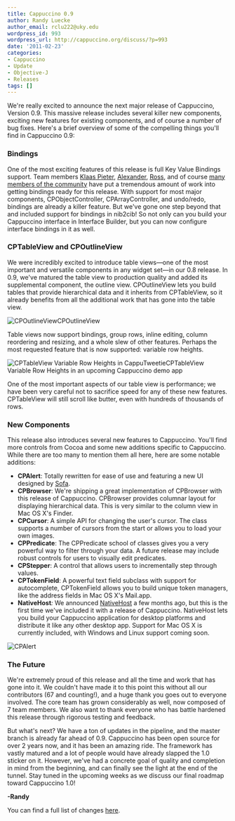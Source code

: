 ```yaml
---
title: Cappuccino 0.9
author: Randy Luecke
author_email: rclu222@uky.edu
wordpress_id: 993
wordpress_url: http://cappuccino.org/discuss/?p=993
date: '2011-02-23'
categories:
- Cappuccino
- Update
- Objective-J
- Releases
tags: []
---
```


We're really excited to announce the next major release of Cappuccino, Version 0.9. This massive release includes several killer new components, exciting new features for existing components, and of course a number of bug fixes. Here's a brief overview of some of the compelling things you'll find in Cappuccino 0.9:

### Bindings

One of the most exciting features of this release is full Key Value Bindings support. Team members [Klaas Pieter](http://github.com/klaaspieter), [Alexander](http://github.com/aljungberg), [Ross](http://github.com/boucher), and of course [many members of the community](https://github.com/280north/cappuccino/contributors) have put a tremendous amount of work into getting bindings ready for this release. With support for most major components, CPObjectController, CPArrayController, and undo/redo, bindings are already a killer feature. But we've gone one step beyond that and included support for bindings in nib2cib! So not only can you build your Cappuccino interface in Interface Builder, but you can now configure interface bindings in it as well.

### CPTableView and CPOutlineView

We were incredibly excited to introduce table views&mdash;one of the most important and versatile components in any widget set&mdash;in our 0.8 release. In 0.9, we've matured the table view to production quality and added its supplemental component, the outline view. CPOutlineView lets you build tables that provide hierarchical data and it inherits from CPTableView, so it already benefits from all the additional work that has gone into the table view.

![CPOutlineView](/img/cpo-uploads/2011/02/Screen-shot-2011-02-23-at-12.00.06-PM1.png)CPOutlineView

Table views now support bindings, group rows, inline editing, column reordering and resizing, and a whole slew of other features. Perhaps the most requested feature that is now supported: variable row heights.

![CPTableView Variable Row Heights in CappuTweetie](/img/cpo-uploads/2011/02/variable-row-heights1.png)CPTableView Variable Row Heights in an upcoming Cappuccino demo app

One of the most important aspects of our table view is performance; we have been very careful not to sacrifice speed for any of these new features. CPTableView will still scroll like butter, even with hundreds of thousands of rows.

### New Components

This release also introduces several new features to Cappuccino. You'll find more controls from Cocoa and some new additions specific to Cappuccino. While there are too many to mention them all here, here are some notable additions:

* **CPAlert**: Totally rewritten for ease of use and featuring a new UI  designed by [Sofa](http://madebysofa.com/).
* **CPBrowser**: We're shipping a great implementation of CPBrowser with this release of Cappuccino. CPBrowser provides columnar layout for displaying hierarchical data. This is very similar to the column view in Mac OS X's Finder.
* **CPCursor**: A simple API for changing the user's cursor. The class supports a number of cursors from the start or allows you to load your own images.
* **CPPredicate**: The CPPredicate school of classes gives you a very powerful way to filter through your data. A future release may include robust controls for users to visually edit predicates.
* **CPStepper**: A control that allows users to incrementally step through values.
* **CPTokenField**: A powerful text field subclass with support for autocomplete, CPTokenField allows you to build unique token managers, like the address fields in Mac OS X's Mail.app.
* **NativeHost**_:_ We announced [NativeHost](http://www.cappuccino-project.org/discuss/2010/05/13/nativehost-run-your-cappuccino-applications-on-the-desktop/) a few months ago, but this is the first time we've included it with a release of Cappuccino. NativeHost lets you build your Cappuccino application for desktop platforms and distribute it like any other desktop app. Support for Mac OS X is currently included, with Windows and Linux support coming soon.

![CPAlert](/img/cpo-uploads/2011/02/CPAlert1.png)

### The Future

We're extremely proud of this release and all the time and work that has gone into it. We couldn't have made it to this point this without all our contributors (67 and counting!), and a huge thank you goes out to everyone involved. The core team has grown considerably as well, now composed of 7 team members. We also want to thank everyone who has battle hardened this release through rigorous testing and feedback.

But what's next? We have a ton of updates in the pipeline, and the master branch is already far ahead of 0.9. Cappuccino has been open source for over 2 years now, and it has been an amazing ride. The framework has vastly matured and a lot of people would have already slapped the 1.0 sticker on it. However, we've had a concrete goal of quality and completion in mind from the beginning, and can finally see the light at the end of the tunnel. Stay tuned in the upcoming weeks as we discuss our final roadmap toward Cappuccino 1.0!

**-Randy**

You can find a full list of changes [here](http://www.cappuccino-project.org/files/v0.9.0-changelog.txt).




